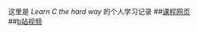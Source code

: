 这里是 *Learn C the hard way* 的个人学习记录
##[课程网页](https://www.cntofu.com/book/25/readme.html "我从中文版开始学习的")<br />
##[b站视频](https://www.bilibili.com/video/BV1KW411o7QF/?spm_id_from=333.337.search-card.all.click&vd_source=ab9cce66f1d596ced0a60f784d99d365 "感谢这位up主，这原本是一本书，有附带的视频")



